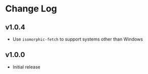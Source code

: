 # Change Log

## v1.0.4
- Use `isomorphic-fetch` to support systems other than Windows

## v1.0.0
- Initial release
